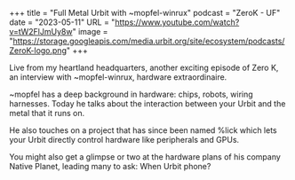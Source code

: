 +++
title = "Full Metal Urbit with ~mopfel-winrux"
podcast = "ZeroK - UF"
date = "2023-05-11"
URL = "https://www.youtube.com/watch?v=tW2FlJmUy8w"
image = "https://storage.googleapis.com/media.urbit.org/site/ecosystem/podcasts/ZeroK-logo.png"
+++

Live from my heartland headquarters, another exciting episode of Zero K, an interview with ~mopfel-winrux, hardware extraordinaire.

~mopfel has a deep background in hardware: chips, robots, wiring harnesses. Today he talks about the interaction between your Urbit and the metal that it runs on. 

He also touches on a project that has since been named %lick which lets your Urbit directly control hardware like peripherals and GPUs.

You might also get a glimpse or two at the hardware plans of his company Native Planet, leading many to ask: When Urbit phone?